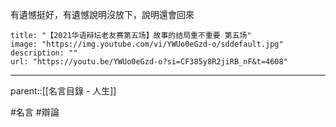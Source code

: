有遺憾挺好，有遺憾說明沒放下，說明還會回來
```embed
title: "【2021华语辩坛老友赛第五场】故事的结局重不重要 第五场"
image: "https://img.youtube.com/vi/YWUo0eGzd-o/sddefault.jpg"
description: ""
url: "https://youtu.be/YWUo0eGzd-o?si=CF385y8R2jiRB_nF&t=4608"
```
- - -
parent::[[名言目錄 - 人生]]

#名言 #辯論